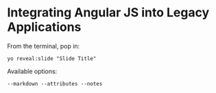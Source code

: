 
# Integrating Angular JS into Legacy Applications

From the terminal, pop in:

  ```yo reveal:slide "Slide Title"```

Available options:

 ```--markdown --attributes --notes```

